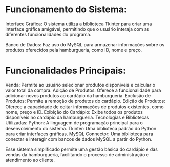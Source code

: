 # Funcionamento do Sistema:

Interface Gráfica: O sistema utiliza a biblioteca Tkinter para criar uma interface gráfica amigável, permitindo que o usuário interaja com as diferentes funcionalidades do programa.

Banco de Dados: Faz uso do MySQL para armazenar informações sobre os produtos oferecidos pela hamburgueria, como ID, nome e preço.



# Funcionalidades Principais:

Venda: Permite ao usuário selecionar produtos disponíveis e calcular o valor total da compra.
Adição de Produtos: Oferece a funcionalidade para adicionar novos produtos ao cardápio da hamburgueria.
Exclusão de Produtos: Permite a remoção de produtos do cardápio.
Edição de Produtos: Oferece a capacidade de editar informações de produtos existentes, como nome, preço e ID.
Exibição do Cardápio: Exibe todos os produtos disponíveis no cardápio da hamburgueria.
Tecnologias e Bibliotecas Utilizadas:
Python: A linguagem de programação principal para o desenvolvimento do sistema.
Tkinter: Uma biblioteca padrão do Python para criar interfaces gráficas.
MySQL Connector: Uma biblioteca para conectar e interagir com bancos de dados MySQL a partir do Python.

Esse sistema simplificado permite uma gestão básica do cardápio e das vendas da hamburgueria, facilitando o processo de administração e atendimento ao cliente.

